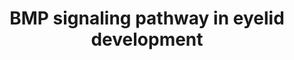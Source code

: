 ---
annotations:
- type: Pathway Ontology
  value: signaling pathway pertinent to development
authors:
- AAR&Co
- Lindarieswijk
- Khanspers
- DeSl
- Eweitz
description: The signaling pathways involved in eyelid development are displayed with
  interactions that are known (solid arrows) and proposed (dotted arrows). The four
  main pathways shown are activated by Fgf10 and regulate key processes, but also
  interact with each other. The first pathway is a proposed promotion of sfrp1 which
  inhibits Wnt that regulates the Meibomian Gland. The Wnt pathway also activates
  pitx2 and begins the proposed pathway to eyelid closure. The second pathway begins
  with Fgfr2 activating Bmp4, a protein that may also be regulated by Shh, and continuing
  through a protein chain to regulate conjunctival cell fate. In this pathway Bmp
  also inhibits transdifferentiation of Meibomian Gland into a hair follicle, conjunctiva
  proliferation, and precocious differentiation. The last two pathways are linked
  to the regulation of eyelid closure through a cascade of protein activation and
  is further promoted by Bmp through stimulation of phosphorylated c-Jun. This pathway
  is based on figure 10B from Huang et al.
last-edited: 2021-05-23
organisms:
- Mus musculus
redirect_from:
- /index.php/Pathway:WP3663
- /instance/WP3663
schema-jsonld:
- '@context': https://schema.org/
  '@id': https://wikipathways.github.io/pathways/WP3663.html
  '@type': Dataset
  creator:
    '@type': Organization
    name: WikiPathways
  description: The signaling pathways involved in eyelid development are displayed
    with interactions that are known (solid arrows) and proposed (dotted arrows).
    The four main pathways shown are activated by Fgf10 and regulate key processes,
    but also interact with each other. The first pathway is a proposed promotion of
    sfrp1 which inhibits Wnt that regulates the Meibomian Gland. The Wnt pathway also
    activates pitx2 and begins the proposed pathway to eyelid closure. The second
    pathway begins with Fgfr2 activating Bmp4, a protein that may also be regulated
    by Shh, and continuing through a protein chain to regulate conjunctival cell fate.
    In this pathway Bmp also inhibits transdifferentiation of Meibomian Gland into
    a hair follicle, conjunctiva proliferation, and precocious differentiation. The
    last two pathways are linked to the regulation of eyelid closure through a cascade
    of protein activation and is further promoted by Bmp through stimulation of phosphorylated
    c-Jun. This pathway is based on figure 10B from Huang et al.
  keywords:
  - Dkk2
  - ERK
  - Tgfa
  - Foxc1
  - Fgfr2
  - MEKK1
  - JNK
  - Notch
  - p-c-Jun
  - Smad5
  - Smad1
  - Sfrp1
  - Bmp Canonical Signaling
  - Pitx2
  - Wnt Canonical Signaling
  - Activin beta-B
  - Shh
  - Smad4
  - Bmp4
  - Foxc2
  - Egfr
  - Fgf10
  license: CC0
  name: BMP signaling pathway in eyelid development
seo: CreativeWork
title: BMP signaling pathway in eyelid development
wpid: WP3663
---
